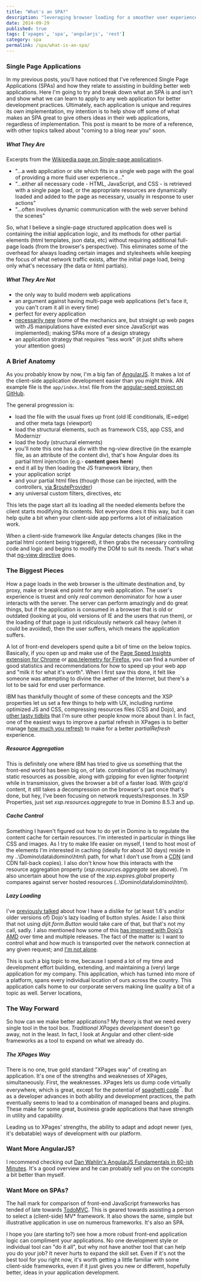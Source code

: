 ```yaml
---
title: "What's an SPA?"
description: "leveraging browser loading for a smoother user experience"
date: 2014-09-29
published: true
tags: ['xpages', 'spa', 'angularjs', 'rest']
category: spa
permalink: /spa/what-is-an-spa/
---
```


### Single Page Applications

In my previous posts, you'll have noticed that I've referenced Single Page Applications (SPAs) and how they relate to assisting in building better web applications. Here I'm going to try and break down what an SPA is and isn't and show what we can learn to apply to any web application for better development practices. Ultimately, each application is unique and requires its own implementation, my intention is to help show off some of what makes an SPA great to give others ideas in their web applications, regardless of implementation. This post is meant to be more of a reference, with other topics talked about "coming to a blog near you" soon.

##### What They Are

Excerpts from the [Wikipedia page on Single-page application](https://en.wikipedia.org/wiki/Single-page_application)s.

- "...a web application or site which fits in a single web page with the goal of providing a more fluid user experience..."
- "...either all necessary code - HTML, JavaScript, and CSS - is retrieved with a single page load, or the appropriate resources are dynamically loaded and added to the page as necessary, usually in response to user actions"
- "...often involves dynamic communication with the web server behind the scenes"

So, what I believe a single-page structured application does well is containing the initial application logic, and its methods for other partial elements (html templates, json data, etc) without requiring additional full-page loads (from the browser's perspective). This eliminates some of the overhead for always loading certain images and stylesheets while keeping the focus of what network traffic exists, after the initial page load, being only what's necessary (the data or html partials).

##### What They Are Not

- the only way to build modern web applications
- an argument against having multi-page web applications (let's face it, you can't cram it all in every time)
- perfect for every application
- [necessarily new](/xpages/rest-is-best/#comment-1609384268) (some of the mechanics are, but straight up web pages with JS manipulations have existed ever since JavaScript was implemented); making SPAs more of a design strategy
- an application strategy that requires "less work" (it just shifts where your attention goes)

### A Brief Anatomy

As you probably know by now, I'm a big fan of [AngularJS](https://angularjs.org/). It makes a lot of the client-side application development easier than you might think. AN example file is the `app/index.html` file from the [angular-seed project on GitHub](https://github.com/angular/angular-seed).

The general progression is:

- load the file with the usual fixes up front (old IE conditionals, IE=edge) and other meta tags (viewport)
- load the structural elements, such as framework CSS, app CSS, and Modernizr
- load the body (structural elements)
- you'll note this one has a div with the ng-view directive (in the example file, as an attribute of the content div), that's how Angular does its partial html injenction (e.g.- **content goes here**)
- end it all by then loading the JS framework library, then
- your application script
- and your partial html files (though those can be injected, with the controllers, [via \$routeProvider](https://docs.angularjs.org/api/ngRoute/provider/$routeProvider))
- any universal custom filters, directives, etc

This lets the page start all its loading all the needed elements before the client starts modifying its contents. Not everyone does it this way, but it can help quite a bit when your client-side app performs a lot of initialization work.

When a client-side framework like Angular detects changes (like in the partial html content being triggered), it then grabs the necessary controlling code and logic and begins to modify the DOM to suit its needs. That's what that [ng-view directive](https://docs.angularjs.org/api/ngRoute/directive/ngView) does.

### The Biggest Pieces

How a page loads in the web browser is the ultimate destination and, by proxy, make or break end point for any web application. The user's experience is truest and only _real_ common denominator for how a user interacts with the server. The server can perform amazingly and do great things, but if the application is consumed in a browser that is old or outdated (looking at you, old versions of IE and the users that run them), or the loading of that page is just ridiculously network call heavy (when it could be avoided), then the user suffers, which means the application suffers.

A lot of front-end developers spend quite a bit of time on the below topics. Basically, if you open up and make use of the [Page Speed Insights extension for Chrome](https://chrome.google.com/webstore/detail/pagespeed-insights-by-goo/gplegfbjlmmehdoakndmohflojccocli?hl=en) or [app.telemetry for Firefox](https://addons.mozilla.org/en-US/firefox/addon/apptelemetry/), you can find a number of good statistics and recommendations for how to speed up your web app and "milk it for what it's worth". When I first saw this done, it felt like someone was attempting to divine the aether of the Internet, but there's a lot to be said for end user performance.

IBM has thankfully thought of some of these concepts and the XSP properties let us set a few things to help with UX, including runtime optimized JS and CSS, compressing resources files (CSS and Dojo), and [other tasty tidbits](https://per.lausten.dk/blog/2012/02/xpages-2-very-easy-performance-optimization-tricks.html) that I'm sure other people know more about than I. In fact, one of the easiest ways to improve a partial refresh in XPages is to better manage [how much you refresh](https://hasselba.ch/blog/?p=1389) to make for a better _partialRefresh_ experience.

##### Resource Aggregation

This is definitely one where IBM has tried to give us something that the front-end world has been big on, of late. combination of (as much/many) static resources as possible, along with gzipping for even lighter footprint while in transmission, gives the browser a bit of a faster load. With gzip'd content, it still takes a decompression on the browser's part once that's done, but hey, I've been focusing on network requests/responses. In XSP Properties, just set _xsp.resources.aggregate_ to true in Domino 8.5.3 and up.

##### Cache Control

Something I haven't figured out how to do yet in Domino is to regulate the content cache for certain resources. I'm interested in particular in things like CSS and images. As I try to make life easier on myself, I tend to host most of the elements I'm interested in caching (ideally for about 30 days) reside in my ..\Domino\data\domino\html\ path, for what I don't use from a [CDN](https://en.wikipedia.org/wiki/Content_delivery_network) (and CDN fall-back copies). I also don't know how this interacts with the resource aggregation property (_xsp.resources.aggregate_ see above). I'm also uncertain about how the use of the _xsp.expires.global_ property compares against server hosted resources (..\Domino\data\domino\html\).

##### Lazy Loading

I've [previously talked](/xpages/rest-is-best/#rest-is-lean) about how I have a dislike for (at least 1.6's and/or older versions of) Dojo's lazy loading of button styles. Aside: I also think that not using _dijit.form.Button_ would take care of that, but that's not my call, sadly. I also mentioned how some of this [has improved with Dojo's AMD](/xpages/rest-is-best/#comment-1605659445) over time and multiple releases. The fact of the matter is: I want to control what and how much is transported over the network connection at any given request; and [I'm not alone](/xpages/rest-is-best/#comment-1599645245).

This is such a big topic to me, because I spend a lot of my time and development effort building, extending, and maintaining a (very) large application for my company. This application, which has turned into more of a platform, spans every individual location of ours across the country. This application calls home to our corporate servers making line quality a bit of a topic as well. Server locations,

### The Way Forward

So how can we make better applications? My theory is that we need every single tool in the tool box. _Traditional XPages development_ doesn't go away, not in the least. In fact, I look at Angular and other client-side frameworks as a tool to expand on what we already do.

##### The XPages Way

There is no one, true gold standard "XPages way" of creating an application. It's one of the strengths and weaknesses of XPages, simultaneously. First, the weaknesses. XPages lets us dump code virtually everywhere, which is great, except for the potential of [spaghetti code](/xpages/unraveling-the-mvc-mysteries/#stop-using-your-xpage-for-application-logic)<sup>&#8482;</sup>. But as a developer advances in both ability and development practices, the path eventually seems to lead to a combination of managed beans and plugins. These make for some great, business grade applications that have strength in utility and capability.

Leading us to XPages' strengths, the ability to adapt and adopt newer (yes, it's debatable) ways of development with our platform.

### Want More AngularJS?

I recommend checking out [Dan Wahlin's AngularJS Fundamentals in 60-ish Minutes](https://www.youtube.com/watch?v=i9MHigUZKEM). It's a good overview and he can probably sell you on the concepts a bit better than myself.

### Want More on SPAs?

The hall mark for comparison of front-end JavaScript frameworks has tended of late towards [TodoMVC](https://todomvc.com/). This is geared towards assisting a person to select a (client-side) MV\* framework. It also shows the same, simple but illustrative application in use on numerous frameworks. It's also an SPA.

I hope you (are starting to?) see how a more robust front-end application logic can compliment your applications. No one development style or individual tool can "do it all", but why not have another tool that can help you do your job? It never hurts to expand the skill set. Even if it's not the best tool for you right now, it's worth getting a little familiar with some client-side frameworks, even if it just gives you new or different, hopefully better, ideas in your application development.

